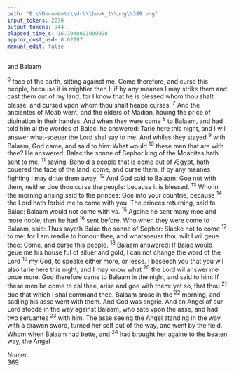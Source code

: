 ```yaml
---
path: "E:\\Documents\\drb\\book_1\\png\\389.png"
input_tokens: 2270
output_tokens: 944
elapsed_time_s: 16.7948021999998
approx_cost_usd: 0.02097
manual_edit: false
---
```

and Balaam

<sup>6</sup> face of the earth, sitting against me. Come therefore, and curse this people, because it is mightier then I: if by any meanes I may strike them and cast them out of my land. for I know that he is blessed whom thou shalt blesse, and cursed vpon whom thou shalt heape curses. <sup>7</sup> And the ancientes of Moab went, and the elders of Madian, hauing the price of diuination in their handes. And when they were come <sup>8</sup> to Balaam, and had told him al the wordes of Balac: he answered: Tarie here this night, and I wil answer what-soeuer the Lord shal say to me. And whiles they stayed <sup>9</sup> with Balaam, God came, and said to him: What would <sup>10</sup> these men that are with thee? He answered: Balac the sonne of Sephor king of the Moabites hath sent to me, <sup>11</sup> saying: Behold a people that is come out of Ægypt, hath couered the face of the land: come, and curse them, if by any meanes fighting I may driue them away. <sup>12</sup> And God said to Balaam: Goe not with them, neither doe thou curse the people: because it is blessed. <sup>13</sup> Who in the morning arising said to the princes: Goe into your countrie, because <sup>14</sup> the Lord hath forbid me to come with you. The princes returning, said to Balac: Balaam would not come with vs. <sup>15</sup> Againe he sent many moe and more noble, then he had <sup>16</sup> sent before. Who when they were come to Balaam, said: Thus sayeth Balac the sonne of Sephor: Slacke not to come <sup>17</sup> to me: for I am readie to honour thee, and whatsoeuer thou wilt I wil geue thee: Come, and curse this people. <sup>18</sup> Balaam answered: If Balac would geue me his house ful of siluer and gold, I can not change the word of the Lord <sup>19</sup> my God, to speake either more, or lesse. I beseech you that you wil also tarie here this night, and I may know what <sup>20</sup> the Lord wil answer me once more. God therefore came to Balaam in the night, and said to him: If these men be come to cal thee, arise and goe with them: yet so, that thou <sup>21</sup> doe that which I shal command thee. Balaam arose in the <sup>22</sup> morning, and sadling his asse went with them. And God was angrie. And an Angel of our Lord stoode in the way against Balaam, who sate vpon the asse, and had two seruantes <sup>23</sup> with him. The asse seeing the Angel standing in the way, with a drawen sword, turned her self out of the way, and went by the field. Whom when Balaam had bette, and <sup>24</sup> had brought her againe to the beaten way, the Angel

[^1]: He consulted his false god, whom he called the Lord, not knowing our Lord God almightie.

[^2]: Theodor. q. 40. Procopius.

[^3]: God our Lord answered him, not suffering the diuel to speake in this case.

[^4]: Being sufficiently informed before, for worldlie lucre he demandeth againe, & God for his punishment letteth him goe: but suffereth him not to curse, nor speake against his wil of the Israelites, but cõtrariwife to prophecie much good, which should come vnto them.

<aside>Numer.</aside>

<aside>369</aside>